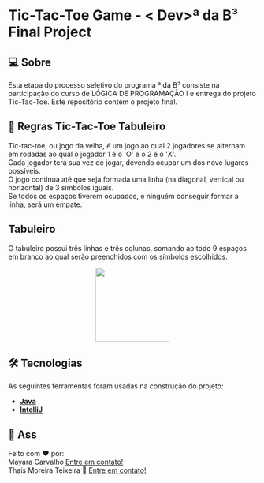# Tic-Tac-Toe Game - < Dev>ª da B³ Final Project
 
## 💻 Sobre
Esta etapa do processo seletivo do programa <Dev>ª da B³ consiste na participação do curso de LÓGICA DE PROGRAMAÇÃO I e entrega do projeto Tic-Tac-Toe. Este repositório contém o projeto final.

## 🧾 Regras Tic-Tac-Toe Tabuleiro
Tic-tac-toe, ou jogo da velha, é um jogo ao qual 2 jogadores se alternam em rodadas ao qual o jogador 1 é o 'O' e o 2 é o 'X'. <br>
Cada jogador terá sua vez de jogar, devendo ocupar um dos nove lugares possíveis.<br>
O jogo continua até que seja formada uma linha (na diagonal, vertical ou horizontal) de 3 símbolos iguais.<br>
Se todos os espaços tiverem ocupados, e ninguém conseguir formar a linha, será um empate.

## Tabuleiro
O tabuleiro possui três linhas e três colunas, somando ao todo 9 espaços em branco ao qual serão preenchidos com os símbolos escolhidos.

<p align="center">
  <img src="https://upload.wikimedia.org/wikipedia/commons/7/7d/Tic-tac-toe-animated.gif" width="150px" height="150px"/></p>


## 🛠 Tecnologias
As seguintes ferramentas foram usadas na construção do projeto:
* **[Java](https://www.java.com/pt-BR/)**
* **[IntelliJ](https://www.jetbrains.com/pt-br/idea/download/#section=windows)**


## 📝 Ass

Feito com ❤️ por: <br>
Mayara Carvalho [Entre em contato!](https://www.linkedin.com/in/mayara-carvalho-a68988250) <br>
Thaís Moreira Teixeira 🖖 [Entre em contato!](https://www.linkedin.com/in/tha-moreira/)

